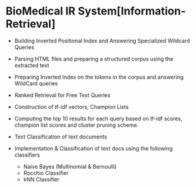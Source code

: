 # BioMedical IR System[Information-Retrieval]


  * Building Inverted Positional Index and Answering Specialized Wildcard Queries
  * Parsing HTML files and preparing a structured corpus using the extracted text
  * Preparing Inverted Index on the tokens in the corpus and answering WildCard queries

  * Ranked Retrieval for Free Text Queries
  * Construction of tf-idf vectors, Champion Lists
  * Computing the top 10 results for each query based on tf-idf scores, champion list scores and cluster pruning scheme.

  * Text Classification of text documents
  * Implementation & Classification of text docs using the following classifiers
    * Naive Bayes (Multinomial & Bernoulli)
    * Rocchio Classifier
    * kNN Classifier
